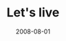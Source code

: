 ---
layout: base.njk
title : 'Let&#39;s live' 
view_title : 'Let&#39;s live' 
year : '2008' 
date : '2008-08-01' 
img_file : '/drawing/letslive.png' 
html_file : 'letslive' 
next_html : 'everyonewassleeping.html' 
year_order : '332' 
permalink : "title/{{html_file}}.html"
---